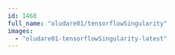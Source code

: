 ```yaml
---
id: 1468
full_name: "oludare01/tensorflowSingularity"
images: 
  - "oludare01-tensorflowSingularity-latest"
---
```

